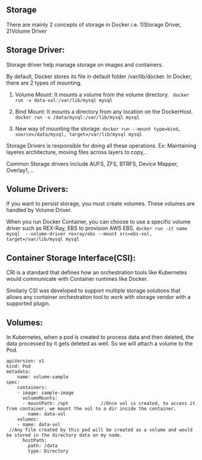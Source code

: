 ## Storage
There are mainly 2 concepts of storage in Docker i.e. 1)Storage Driver, 2)Volume Driver
## Storage Driver:
Storage driver help manage storage on images and containers.

By default, Docker stores its file in default folder /var/lib/docker. In Docker, there are 2 types of mounting.
1. Volume Mount: It mounts a volume from the volume directory.
    ` docker run -v data-vol:/var/lib/mysql mysql`
2. Bind Mount: It mounts a directory from any location on the DockerHost.
    ` docker run -v /data/mysql:/var/lib/mysql mysql`

3. New way of mounting the storage: `docker run --mount type=bind, source=/data/mysql, target=/var/lib/mysql mysql`

Storage Drivers is responsible for doing all these operations. Ex: Maintaining layeres architecture, moving files across layers to copy,..

Common Storage drivers include AUFS, ZFS, BTRFS, Device Mapper, Overlay1, ..

## Volume Drivers:
If you want to persist storage, you must create volumes. These volumes are handled by Volume Driver.

When you run Docker Container, you can choose to use a specific volume driver such as REX-Ray, EBS to provision AWS EBS.
` docker run -it name mysql 
        --volume-driver rexray/ebs
        --mount src=ebs-vol, target=/var/lib/mysql mysql `

## Container Storage Interface(CSI):
CRI is a standard that defines how an orchestration tools like Kubernetes would communicate with Container runtimes like Docker.

Similarly CSI was developed to support multiple storage solutions that allows any container orchestration tool to work with storage vendor with a supported plugin.

## Volumes:
In Kubernetes, when a pod is created to process data and then deleted, the data processed by it gets deleted as well. So we will attach a volume to the Pod.

```
apiVersion: v1
kind: Pod
metadata:
    name: volume-sample
spec:
    containers:
    - image: sample-image
      volumeMounts:
      - mountPath: /opt            //Once vol is created, to access it from container, we mount the vol to a dir inside the container.
        name: data-vol
    volumes:
    - name: data-vol
 //Any file created by this pod will be created as a volume and would be stored in the directory data on my node.
      hostPath:
        path: /data
        type: Directory
```
    

